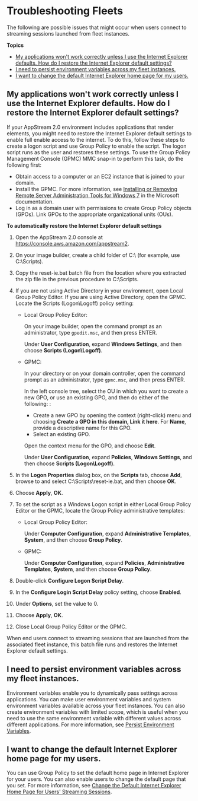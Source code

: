 # Troubleshooting Fleets<a name="troubleshooting-fleets"></a>

The following are possible issues that might occur when users connect to streaming sessions launched from fleet instances\.

**Topics**
+ [My applications won't work correctly unless I use the Internet Explorer defaults\. How do I restore the Internet Explorer default settings?](#troubleshooting-restore-ie-defaults)
+ [I need to persist environment variables across my fleet instances\.](#troubleshooting-persist-environment-variables)
+ [I want to change the default Internet Explorer home page for my users\.](#troubleshooting-change-homepage)

## My applications won't work correctly unless I use the Internet Explorer defaults\. How do I restore the Internet Explorer default settings?<a name="troubleshooting-restore-ie-defaults"></a>

If your AppStream 2\.0 environment includes applications that render elements, you might need to restore the Internet Explorer default settings to enable full enable access to the internet\. To do this, follow these steps to create a logon script and use Group Policy to enable the script\. The logon script runs as the user and restores these settings\. To use the Group Policy Management Console \(GPMC\) MMC snap\-in to perform this task, do the following first:
+ Obtain access to a computer or an EC2 instance that is joined to your domain\.
+ Install the GPMC\. For more information, see [Installing or Removing Remote Server Administration Tools for Windows 7](https://technet.microsoft.com/en-us/library/ee449483.aspx) in the Microsoft documentation\.
+ Log in as a domain user with permissions to create Group Policy objects \(GPOs\)\. Link GPOs to the appropriate organizational units \(OUs\)\.

**To automatically restore the Internet Explorer default settings**

1. Open the AppStream 2\.0 console at [https://console\.aws\.amazon\.com/appstream2](https://console.aws.amazon.com/appstream2)\.

1. On your image builder, create a child folder of C:\\ \(for example, use C:\\Scripts\)\.

1. Copy the reset\-ie\.bat batch file from the location where you extracted the zip file in the previous procedure to C:\\Scripts\.

1. If you are not using Active Directory in your environment, open Local Group Policy Editor\. If you are using Active Directory, open the GPMC\. Locate the Scripts \(Logon\\Logoff\) policy setting: 
   + Local Group Policy Editor: 

     On your image builder, open the command prompt as an administrator, type `gpedit.msc`, and then press ENTER\. 

     Under **User Configuration**, expand **Windows Settings**, and then choose **Scripts \(Logon\\Logoff\)**\. 
   + GPMC: 

     In your directory or on your domain controller, open the command prompt as an administrator, type `gpmc.msc`, and then press ENTER\.

     In the left console tree, select the OU in which you want to create a new GPO, or use an existing GPO, and then do either of the following: : 
     + Create a new GPO by opening the context \(right\-click\) menu and choosing **Create a GPO in this domain, Link it here**\. For **Name**, provide a descriptive name for this GPO\.
     + Select an existing GPO\.

     Open the context menu for the GPO, and choose **Edit**\.

     Under **User Configuration**, expand **Policies**, **Windows Settings**, and then choose **Scripts \(Logon\\Logoff\)**\. 

1. In the **Logon Properties** dialog box, on the **Scripts** tab, choose **Add**, browse to and select C:\\Scripts\\reset\-ie\.bat, and then choose **OK**\. 

1. Choose **Apply**, **OK**\. 

1. To set the script as a Windows Logon script in either Local Group Policy Editor or the GPMC, locate the Group Policy administrative templates: 
   + Local Group Policy Editor: 

     Under **Computer Configuration**, expand **Administrative Templates**, **System**, and then choose **Group Policy**\. 
   + GPMC: 

     Under **Computer Configuration**, expand **Policies**, **Administrative Templates**, **System**, and then choose **Group Policy**\. 

1. Double\-click **Configure Logon Script Delay**\. 

1. In the **Configure Login Script Delay** policy setting, choose **Enabled**\.

1. Under **Options**, set the value to 0\.

1. Choose **Apply**, **OK**\.

1. Close Local Group Policy Editor or the GPMC\.

When end users connect to streaming sessions that are launched from the associated fleet instance, this batch file runs and restores the Internet Explorer default settings\.

## I need to persist environment variables across my fleet instances\.<a name="troubleshooting-persist-environment-variables"></a>

Environment variables enable you to dynamically pass settings across applications\. You can make user environment variables and system environment variables available across your fleet instances\. You can also create environment variables with limited scope, which is useful when you need to use the same environment variable with different values across different applications\. For more information, see [Persist Environment Variables](customize-fleets.md#customize-fleets-persist-environment-variables)\.

## I want to change the default Internet Explorer home page for my users\.<a name="troubleshooting-change-homepage"></a>

You can use Group Policy to set the default home page in Internet Explorer for your users\. You can also enable users to change the default page that you set\. For more information, see [Change the Default Internet Explorer Home Page for Users' Streaming Sessions](customize-fleets.md#customize-fleets-change-ie-homepage)\.